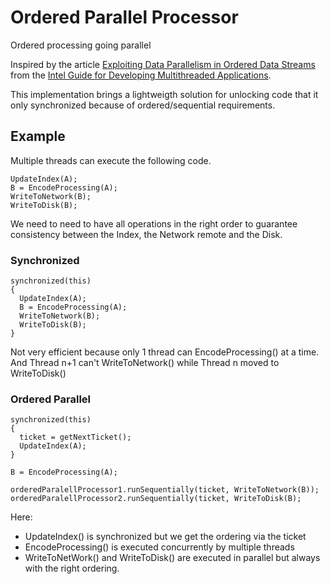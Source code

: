 # Ordered Parallel Processor
Ordered processing going parallel

Inspired by the article [Exploiting Data Parallelism in Ordered Data Streams](https://software.intel.com/en-us/articles/exploiting-data-parallelism-in-ordered-data-streams)
from the [Intel Guide for Developing Multithreaded Applications](https://software.intel.com/en-us/articles/intel-guide-for-developing-multithreaded-applications).

This implementation brings a lightweigth solution for unlocking code that it only synchronized because of ordered/sequential requirements.

## Example

Multiple threads can execute the following code.

```
UpdateIndex(A);
B = EncodeProcessing(A);
WriteToNetwork(B);
WriteToDisk(B);
```

We need to need to have all operations in the right order to guarantee consistency between the Index, the Network remote and the Disk.

### Synchronized

```
synchronized(this)
{
  UpdateIndex(A);
  B = EncodeProcessing(A);
  WriteToNetwork(B);
  WriteToDisk(B);
}
```

Not very efficient because only 1 thread can EncodeProcessing() at a time.
And Thread n+1 can't WriteToNetwork() while Thread n moved to WriteToDisk()

### Ordered Parallel

```
synchronized(this)
{
  ticket = getNextTicket();
  UpdateIndex(A);
}
  
B = EncodeProcessing(A);

orderedParalellProcessor1.runSequentially(ticket, WriteToNetwork(B));
orderedParalellProcessor2.runSequentially(ticket, WriteToDisk(B);
```

Here:
- UpdateIndex() is synchronized but we get the ordering via the ticket
- EncodeProcessing() is executed concurrently by multiple threads
- WriteToNetWork() and WriteToDisk() are executed in parallel but always with the right ordering.
